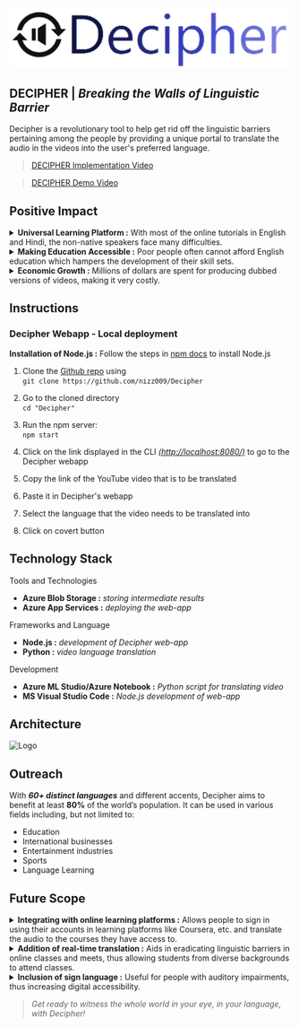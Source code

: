 <img src="./public/images/decipher_icon.png" alt="Logo" width="500">

## DECIPHER | <i>Breaking the Walls of Linguistic Barrier</i>


Decipher is a revolutionary tool to help get rid off the linguistic barriers pertaining among the people by providing a unique portal to translate the audio in the videos into the user's preferred language.

 > [DECIPHER Implementation Video](https://www.youtube.com/watch?v=L3rnBu09vU0)
 
 > [DECIPHER Demo Video](https://www.youtube.com/watch?v=Z3HrvIjwNeA)
 
## Positive Impact
<details>
    <summary><b>Universal Learning Platform :</b> With most of the online tutorials in English and Hindi, the non-native speakers face many difficulties.</summary>
</details>
<details>
    <summary><b>Making Education Accessible :</b> Poor people often cannot afford English education which hampers the development of their skill sets.</summary>
</details>
<details>
    <summary><b>Economic Growth :</b> Millions of dollars are spent for producing dubbed versions of videos, making it very costly.</summary>
</details>

## Instructions
### Decipher Webapp - Local deployment
**Installation of Node.js :** Follow the steps in [npm docs](https://docs.npmjs.com/downloading-and-installing-node-js-and-npm/) to install Node.js

1. Clone the [Github repo](https://github.com/nizz009/Decipher) using<br>
`git clone https://github.com/nizz009/Decipher`

2. Go to the cloned directory<br>
`cd "Decipher"`

3. Run the npm server:<br>
`npm start`

4. Click on the link displayed in the CLI *[(http://localhost:8080/)](http://localhost:8080/)* to go to the Decipher webapp

5. Copy the link of the YouTube video that is to be translated

6. Paste it in Decipher's webapp

7. Select the language that the video needs to be translated into

8. Click on covert button


## Technology Stack
Tools and Technologies
- **Azure Blob Storage :** *storing intermediate results*
- **Azure App Services :** *deploying the web-app*

Frameworks and Language
- **Node.js :** *development of Decipher web-app*
- **Python :** *video language translation*

Development
- **Azure ML Studio/Azure Notebook :** *Python script for translating video*
- **MS Visual Studio Code :** *Node.js development of web-app*


## Architecture
<img src="./decipher597/public/images/DecipherArchitecture.png" alt="Logo" width="700">

## Outreach
With ___60+ distinct languages___ and different accents, Decipher aims to benefit at least __80%__ of the world’s population. It can be used in various fields including, but not limited to:

- Education
- International businesses
- Entertainment industries
- Sports
- Language Learning

## Future Scope
<details>
    <summary><b>Integrating with online learning platforms :</b> Allows people to sign in using their accounts in learning platforms like Coursera, etc. and translate the audio to the courses they have access to.</summary>
</details>
<details>
    <summary><b>Addition of real-time translation :</b> Aids in eradicating linguistic barriers in online classes and meets, thus allowing students from diverse backgrounds to attend classes.</summary>
</details>
<details>
    <summary><b>Inclusion of sign language :</b> Useful for people with auditory impairments, thus increasing digital accessibility.</summary>
</details> 


> <i>Get ready to witness the whole world in your eye, in your language, with Decipher!</i> 
